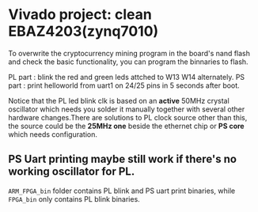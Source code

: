 # Vivado project: clean EBAZ4203(zynq7010)

To overwrite the cryptocurrency mining program in the board's nand flash and check the basic functionality, you can program the binnaries to flash.

PL part : blink the red and green leds attched to W13 W14 alternately.
PS part : print helloworld from uart1 on 24/25 pins in 5 seconds after boot.  

Notice that the PL led blink clk is based on an **active** 50MHz crystal oscillator which needs you solder it manually together with several other hardware changes.There are solutions to PL clock source other than this, the source could be the **25MHz one** beside the ethernet chip or **PS core** which needs configuration.

PS Uart printing maybe still work if there's no working oscillator for PL.  
----

`ARM_FPGA_bin` folder contains PL blink and PS uart print binaries, while `FPGA_bin` only contains PL blink binaries.



